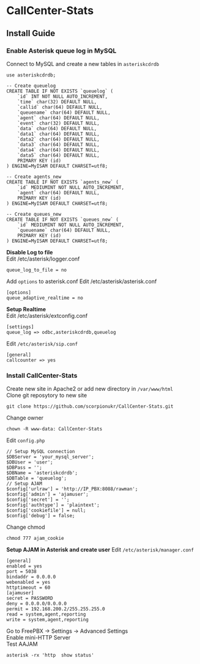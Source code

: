 # CallCenter-Stats  
## Install Guide  
### Enable Asterisk queue log in MySQL  
Connect to MySQL and create a new tables in `asteriskcdrdb`  
```
use asteriskcdrdb;
```
```
-- Create queuelog
CREATE TABLE IF NOT EXISTS `queuelog` (
    `id` INT NOT NULL AUTO_INCREMENT,
    `time` char(32) DEFAULT NULL,
    `callid` char(64) DEFAULT NULL,
    `queuename` char(64) DEFAULT NULL,
    `agent` char(64) DEFAULT NULL,
    `event` char(32) DEFAULT NULL,
    `data` char(64) DEFAULT NULL,
    `data1` char(64) DEFAULT NULL,
    `data2` char(64) DEFAULT NULL,
    `data3` char(64) DEFAULT NULL,
    `data4` char(64) DEFAULT NULL,
    `data5` char(64) DEFAULT NULL,
    PRIMARY KEY (id)
) ENGINE=MyISAM DEFAULT CHARSET=utf8;

-- Create agents_new
CREATE TABLE IF NOT EXISTS `agents_new` (
    `id` MEDIUMINT NOT NULL AUTO_INCREMENT,
    `agent` char(64) DEFAULT NULL,
    PRIMARY KEY (id)
) ENGINE=MyISAM DEFAULT CHARSET=utf8;

-- Create queues_new
CREATE TABLE IF NOT EXISTS `queues_new` (
    `id` MEDIUMINT NOT NULL AUTO_INCREMENT,
    `queuename` char(64) DEFAULT NULL,
    PRIMARY KEY (id)
) ENGINE=MyISAM DEFAULT CHARSET=utf8;
```
**Disable Log to file**  
Edit /etc/asterisk/logger.conf
```
queue_log_to_file = no
```
Add `options` to asterisk.conf
Edit /etc/asterisk/asterisk.conf
```
[options]
queue_adaptive_realtime = no
```
**Setup Realtime**  
Edit /etc/asterisk/extconfig.conf
```
[settings]
queue_log => odbc,asteriskcdrdb,queuelog
```
Edit `/etc/asterisk/sip.conf`
```
[general]
callcounter => yes
```
### Install CallCenter-Stats  
Create new site in Apache2 or add new directory in `/var/www/html`  
Clone git reposytory to new site  
```
git clone https://github.com/scorpionukr/CallCenter-Stats.git
```
Change owner  
```
chown -R www-data: CallCenter-Stats
```
Edit `config.php`  
```
// Setup MySQL connection
$DBServer = 'your_mysql_server';
$DBUser = 'user';
$DBPass = '';
$DBName = 'asteriskcdrdb';
$DBTable = 'queuelog';
// Setup AJAM
$config['urlraw'] = 'http://IP_PBX:8088/rawman';
$config['admin'] = 'ajamuser';
$config['secret'] = '';
$config['authtype'] = 'plaintext';
$config['cookiefile'] = null;
$config['debug'] = false;
```
Change chmod
```
chmod 777 ajam_cookie
```
**Setup AJAM in Asterisk and create user**
Edit `/etc/asterisk/manager.conf`
```
[general]
enabled = yes
port = 5038
bindaddr = 0.0.0.0
webenabled = yes
httptimeout = 60
[ajamuser]
secret = PASSWORD
deny = 0.0.0.0/0.0.0.0
permit = 192.168.200.2/255.255.255.0
read = system,agent,reporting
write = system,agent,reporting
```
Go to FreePBX -> Settings -> Advanced Settings  
Enable mini-HTTP Server  
Test AAJAM
```
asterisk -rx 'http  show status'
```